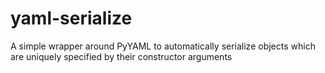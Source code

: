 yaml-serialize
==============

A simple wrapper around PyYAML to automatically serialize objects which are uniquely specified by their constructor arguments